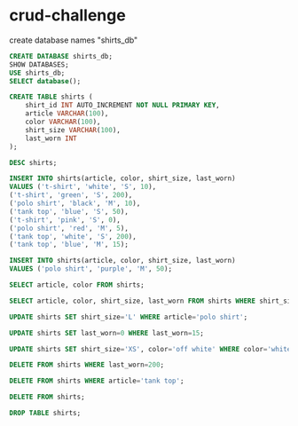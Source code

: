 # crud-challenge

create database names "shirts_db"
```sql
CREATE DATABASE shirts_db;
SHOW DATABASES;
USE shirts_db;
SELECT database();
```

```sql
CREATE TABLE shirts (
    shirt_id INT AUTO_INCREMENT NOT NULL PRIMARY KEY,
    article VARCHAR(100),
    color VARCHAR(100),
    shirt_size VARCHAR(100),
    last_worn INT
);
```
```sql
DESC shirts;
```

```sql
INSERT INTO shirts(article, color, shirt_size, last_worn)
VALUES ('t-shirt', 'white', 'S', 10),
('t-shirt', 'green', 'S', 200),
('polo shirt', 'black', 'M', 10),
('tank top', 'blue', 'S', 50),
('t-shirt', 'pink', 'S', 0),
('polo shirt', 'red', 'M', 5),
('tank top', 'white', 'S', 200),
('tank top', 'blue', 'M', 15);
```
```sql
INSERT INTO shirts(article, color, shirt_size, last_worn)
VALUES ('polo shirt', 'purple', 'M', 50);
```

```sql
SELECT article, color FROM shirts;
```

```sql
SELECT article, color, shirt_size, last_worn FROM shirts WHERE shirt_size='M';
```

```sql
UPDATE shirts SET shirt_size='L' WHERE article='polo shirt';
```

```sql
UPDATE shirts SET last_worn=0 WHERE last_worn=15;
```

```sql
UPDATE shirts SET shirt_size='XS', color='off white' WHERE color='white';
```

```sql
DELETE FROM shirts WHERE last_worn=200;
```

```sql
DELETE FROM shirts WHERE article='tank top';
```

```sql
DELETE FROM shirts;
```

```sql
DROP TABLE shirts;
```
